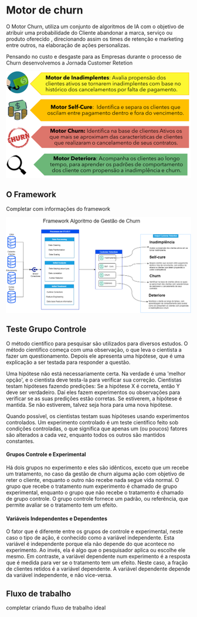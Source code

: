 # Motor de churn

O Motor Churn, utiliza um conjunto de algoritmos de IA com o objetivo de atribuir uma probabilidade do Cliente abandonar a marca, serviço ou produto oferecido , direcionando assim os times de retenção e marketing entre outros, na elaboração de ações personalizas.

Pensando no custo e desgaste para as Empresas durante o processo de Churn  desenvolvemos a Jornada Customer Retetion


![jornada](./img/jornadachurn.png)

## O Framework

Completar com informações do framework

![jornada](./img/churn.png)


## Teste Grupo Controle 

 O método científico para pesquisar são utilizados para diversos estudos. O método científico começa com uma observação, o que leva o cientista a fazer um questionamento. Depois ele apresenta uma hipótese, que é uma explicação a ser testada para responder a questão.

Uma hipótese não está necessariamente certa. Na verdade é uma 'melhor opção', e o cientista deve testa-la para verificar sua correção. Cientistas testam hipóteses fazendo predições: Se a hipótese X é correta, então Y deve ser verdadeiro. Daí eles fazem experimentos ou observações para verificar se as suas predições estão corretas. Se estiverem, a hipótese é mantida. Se não estiverem, talvez seja hora para uma nova hipótese.

Quando possível, os cientistas testam suas hipóteses usando experimentos controlados. Um experimento controlado é um teste científico feito sob condições controladas, o que significa que apenas um (ou poucos) fatores são alterados a cada vez, enquanto todos os outros são mantidos constantes.

#### Grupos Controle e Experimental

Há dois grupos no experimento e eles são idênticos, exceto que um recebe um tratamento, no caso da gestão de churn alguma ação com objetivo de reter o cliente, enquanto o outro não recebe nada segue vida normal. O grupo que recebe o tratamento num experimento é chamado de grupo experimental, enquanto o grupo que não recebe o tratamento é chamado de grupo controle. O grupo controle fornece um padrão, ou referência, que permite avaliar se o tratamento tem um efeito.

#### Variáveis Independentes e Dependentes

O fator que é diferente entre os grupos de controle e experimental, neste caso o tipo de ação, é conhecido como a variável independente. Esta variável é independente porque ela não depende do que acontece no experimento. Ao invés, ela é algo que o pesquisador aplica ou escolhe ele mesmo.
Em contraste, a variável dependente num experimento é a resposta que é medida para ver se o tratamento tem um efeito. Neste caso, a fração de clientes retidos é a variável dependente. A variável dependente depende da variável independente, e não vice-versa.

## Fluxo de trabalho
completar criando fluxo de trabalho ideal